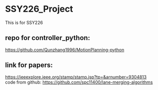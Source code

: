 # SSY226_Project
This is for SSY226
## repo for controller_python:  
https://github.com/Qunzhang1996/MotionPlanning-python
## link for papers:
https://ieeexplore.ieee.org/stamp/stamp.jsp?tp=&arnumber=9304813  
code from github: https://github.com/spc11400/lane-merging-algorithms
